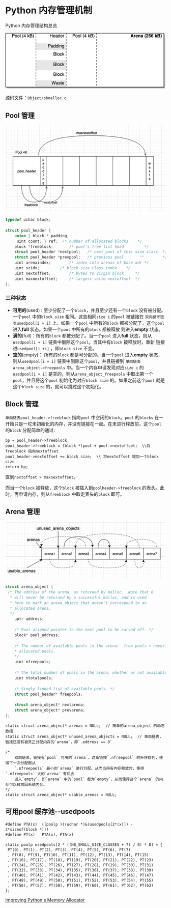 # Python 内存管理机制

Python 内存管理结构总览

![pymalloc-layout](/img/in-post/Python-Source-Code/pymalloc-layout.png)    

源码文件：`Object/obmalloc.c`

## Pool 管理

![pool-layout](/img/in-post/Python-Source-Code/pool-layout.png)    

```c
typedef uchar block;  
 
struct pool_header {
	union { block *_padding;
	 uint count; } ref;  /* number of allocated blocks    */
	block *freeblock;       /* pool's free list head         */
	struct pool_header *nextpool;   /* next pool of this size class  */
	struct pool_header *prevpool;   /* previous pool       ""        */
	uint arenaindex;        /* index into arenas of base adr */
	uint szidx;         /* block size class index    */
	uint nextoffset;        /* bytes to virgin block     */
	uint maxnextoffset;     /* largest valid nextoffset  */
};
```

### 三种状态

- **可用的**(used) : 至少分配了一个`block`，并且至少还有一个`block` 没有被分配。一个`pool` 中的`block size` 相同。这些相同`size i` 的`pool` 被链接在
	`双向循环链表usedpool[i + i]` 上。如果一个`pool` 中所有的`block` 都被分配了，这个`pool` 进入**full** 状态。如果一个`pool` 中所有的`block` 都被释放
	则进入**empty** 状态。
- **满的**(full)：所有的`block` 都被分配了。当一个`pool` 进入**full** 状态，则从`usedpool[i + i]` 链表中删除这个`pool`。当其中有`block` 被释放时，重新
	链接进`usedpool[i +i]` ，即`block size` 不变。
- **空的**(empty)： 所有的`block` 都是可分配的。当一个`pool` 进入**empty** 状态，则从`usedpool[i + i]` 链表中删除这个`pool`，并且链接到
	`单向链表arena_object->freepools` 中。当一个内存申请发现对应`size i` 的`usedpool[i + i]` 是空的，则从`arena_object_freepools` 中取出第一个
	`pool`，并且将这个`pool` 初始化为对应`block size` 的。如果之前这个`pool` 就是这个`block size` 的，就可以跳过这个初始化。

## Block 管理

`单向链表pool_header->freeblock` 指向`pool` 中空闲的`block`。`pool` 的`blocks` 在一开始只是一坨未初始化的内存，并没有链接在一起。在未进行释放前，这个`pool` 的`block` 分配简单的通过:

```
bp = pool_header->freeblock;
pool_header->freeblock = (block *)pool + pool->nextoffset;  \\将freeblock 指向nextoffset
pool_header->nextoffset += block size;  \\ 将nextoffset 增加一个block size
return bp;
```

直到`nextoffset > maxnextoffset`。

而当一个`block` 被释放，这个`block` 被插入到`poolheader->freeblock` 的表头。此时，再申请内存，则从`freeblock` 中取走表头的`block` 即可。


## Arena 管理 

![arena-layout](/img/in-post/Python-Source-Code/arena-layout.png)    


```c
struct arena_object {
 /* The address of the arena, as returned by malloc.  Note that 0
  * will never be returned by a successful malloc, and is used
  * here to mark an arena_object that doesn't correspond to an
  * allocated arena.
  */
	uptr address;
	
	/* Pool-aligned pointer to the next pool to be carved off. */
	block* pool_address;
	
	/* The number of available pools in the arena:  free pools + never-
	* allocated pools.
	*/
	uint nfreepools;
	
	/* The total number of pools in the arena, whether or not available. */
	uint ntotalpools;
	
	/* Singly-linked list of available pools. */
	struct pool_header* freepools;
	
	struct arena_object* nextarena;
	struct arena_object* prevarena;
};
```


```
static struct arena_object* arenas = NULL;  // 简单的arena_object 的动态数组
static struct arena_object* unused_arena_objects = NULL;  // 单向链表，链接还没有被真正分配内存的`arena`，即`.address == 0` 

/*
	双向链表，链接有`pool` 可用的`arena`。这条链按`.nfreepool` 的升序排列，使得下一次分配都从
	`.nfreepools` 最小的`arena` 进行分配。从而当用有内存释放时，使得`.nfreepools` 大的`arena` 有机会
	进入`empty`，即`arena` 中的`pool` 都为`empty`，从而使得这个`arena` 的内存可以释放回系统内存。
*/  
static struct arena_object* usable_arenas = NULL;
```


## 可用pool 缓存池--usedpools

```
#define PTA(x)  ((poolp )((uchar *)&(usedpools[2*(x)]) - 2*sizeof(block *)))
#define PT(x)   PTA(x), PTA(x)

static poolp usedpools[2 * ((NB_SMALL_SIZE_CLASSES + 7) / 8) * 8] = {
 PT(0), PT(1), PT(2), PT(3), PT(4), PT(5), PT(6), PT(7)
 , PT(8), PT(9), PT(10), PT(11), PT(12), PT(13), PT(14), PT(15)
 , PT(16), PT(17), PT(18), PT(19), PT(20), PT(21), PT(22), PT(23)
 , PT(24), PT(25), PT(26), PT(27), PT(28), PT(29), PT(30), PT(31)
 , PT(32), PT(33), PT(34), PT(35), PT(36), PT(37), PT(38), PT(39)
 , PT(40), PT(41), PT(42), PT(43), PT(44), PT(45), PT(46), PT(47)
 , PT(48), PT(49), PT(50), PT(51), PT(52), PT(53), PT(54), PT(55)
 , PT(56), PT(57), PT(58), PT(59), PT(60), PT(61), PT(62), PT(63)
};
```






[Improving Python's Memory Allocator](https://www.evanjones.ca/memoryallocator/)
